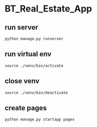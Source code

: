# BT_Real_Estate_App

## run server
    python manage.py runserver

## run virtual env
    source ./venv/bin/activate

## close venv
    source ./venv/bin/deactivate

## create pages
    python manage.py startapp pages